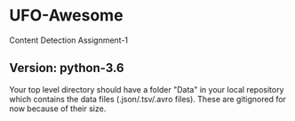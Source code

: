 # UFO-Awesome
Content Detection Assignment-1

## Version: python-3.6

Your top level directory should have a folder "Data" in your local repository which contains the data files (.json/.tsv/.avro files). These are gitignored for now because of their size.  


